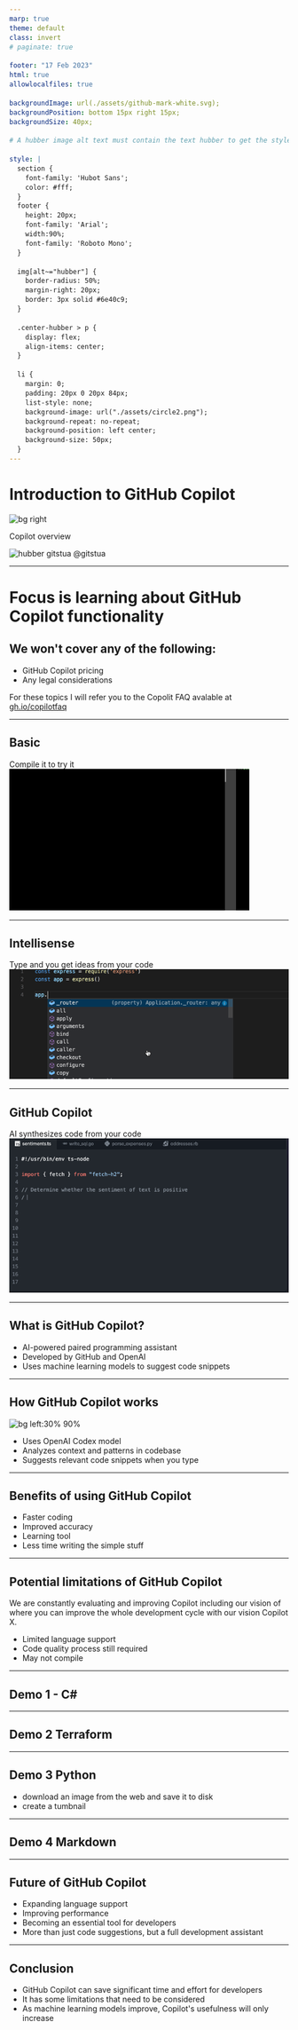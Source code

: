 ```yaml
---
marp: true
theme: default
class: invert
# paginate: true

footer: "17 Feb 2023"
html: true
allowlocalfiles: true

backgroundImage: url(./assets/github-mark-white.svg);
backgroundPosition: bottom 15px right 15px;
backgroundSize: 40px;

# A hubber image alt text must contain the text hubber to get the style which makes it a circle from the avatar

style: |
  section {
    font-family: 'Hubot Sans';
    color: #fff;
  }
  footer {
    height: 20px;
    font-family: 'Arial';
    width:90%;
    font-family: 'Roboto Mono';
  } 

  img[alt~="hubber"] {
    border-radius: 50%;
    margin-right: 20px;
    border: 3px solid #6e40c9;
  }

  .center-hubber > p {
    display: flex;
    align-items: center;
  }
  
  li {
    margin: 0;
    padding: 20px 0 20px 84px;
    list-style: none;
    background-image: url("./assets/circle2.png");
    background-repeat: no-repeat;
    background-position: left center;
    background-size: 50px;
  }
---
```


# Introduction to GitHub Copilot

![bg right](https://octodex.github.com/images/total-eclipse-of-the-octocat.jpg)

Copilot overview

<div class="center-hubber">

![hubber gitstua](https://avatars.githubusercontent.com/gitstua?size=60) <span>@gitstua</span>
</div>

---
# Focus is learning about GitHub Copilot functionality

## We won't cover any of the following:
- GitHub Copilot pricing
- Any legal considerations

For these topics I will refer you to the Copolit FAQ avalable at [gh.io/copilotfaq](https://gh.io/copilotfaq)

---

## Basic
Compile it to try it
![bg right:70% 90%](./assets/basic.gif)

---

## Intellisense
Type and you get ideas from your code
![bg right:70% 90%](./assets/intellisense.gif)

---

## GitHub Copilot
AI synthesizes code from your code
![bg right:70% 90%](./assets/copilot.gif)

---

## What is GitHub Copilot?

- AI-powered paired programming assistant
- Developed by GitHub and OpenAI
- Uses machine learning models to suggest code snippets

---

## How GitHub Copilot works
![bg left:30% 90%](https://octodex.github.com/images/total-eclipse-of-the-octocat.jpg)

- Uses OpenAI Codex model
- Analyzes context and patterns in codebase
- Suggests relevant code snippets when you type

---

## Benefits of using GitHub Copilot

- Faster coding
- Improved accuracy
- Learning tool
- Less time writing the simple stuff

---

## Potential limitations of GitHub Copilot
We are constantly evaluating and improving Copilot including our vision of where you can improve the whole development cycle with our vision Copilot X.

- Limited language support
- Code quality process still required
- May not compile

<!-- It doesn't replace
- Your unit tests
- Your security tooling
- Your code review process
- Your code quality tooling
- Functional tests
-->

---
## Demo 1 - C#
<!-- ```
dotnet new console -o copilot
``` 
// obtain public ip address into variable
// obtain public ip address into variable using httpclient
// print public ip address
//get the current date and time
//print the current date and time
//get the current temperaturein london using httpclient from bbc weather
//print the current temperature in london
//make a list of zoo animals
//print 2 random animals from the list
//get a list of the azure ip addresses for azure 
//get a list of australin states short codes 
//print a random australian state
//print type of credit card based on number
//validate email address

-->

---
## Demo 2 Terraform
<!-- 
- get a quickstart from the web
- add some new stuff

 -->
---
## Demo 3 Python
- download an image from the web and save it to disk
- create a tumbnail


---
## Demo 4 Markdown
<!-- markdown presentation teaching the basics of azure -->

---
## Future of GitHub Copilot

- Expanding language support
- Improving performance
- Becoming an essential tool for developers
- More than just code suggestions, but a full development assistant

---

## Conclusion

- GitHub Copilot can save significant time and effort for developers
- It has some limitations that need to be considered
- As machine learning models improve, Copilot's usefulness will only increase
